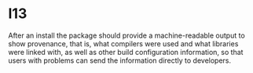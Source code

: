 # I13

After an install the package should provide a machine-readable output to show provenance, that is, what compilers were 
used and what libraries were linked with, as well as other build configuration information, so that users with problems can send the information directly to developers.
